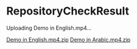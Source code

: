 # RepositoryCheckResult



Uploading Demo in English.mp4…

[Demo in English.mp4.zip](https://github.com/LinaAlmusfir/RepositoryCheckResult/files/10418102/Demo.in.English.mp4.zip)
[Demo in Arabic.mp4.zip](https://github.com/LinaAlmusfir/RepositoryCheckResult/files/10418104/Demo.in.Arabic.mp4.zip)
